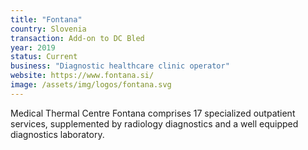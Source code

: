 ```yaml
---
title: "Fontana"
country: Slovenia
transaction: Add-on to DC Bled
year: 2019
status: Current
business: "Diagnostic healthcare clinic operator"
website: https://www.fontana.si/
image: /assets/img/logos/fontana.svg
---
```


Medical Thermal Centre Fontana comprises 17 specialized outpatient services, supplemented by radiology diagnostics and a well equipped diagnostics laboratory.
